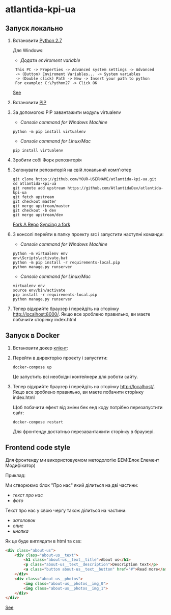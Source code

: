 # atlantida-kpi-ua

## Запуск локально

1. Встановити [Python 2.7](https://www.python.org/downloads/)
   
   Для Windows:
   - *Додати enviroment variable*
   ```
    This PC -> Properties -> Advanced system settings -> Advanced
	-> (Button) Enviroment Variables... -> System variables 
	-> (Double click) Path -> New -> Insert your path to python
	For example: C:\Python27 -> Click OK
    ```
	[See](https://www.nextofwindows.com/how-to-addedit-environment-variables-in-windows-7)
   
2. Встановити [PIP](https://pip.pypa.io/en/stable/installing/)
3. За допомогою PIP завантажити модуль virtualenv

    - *Console command for Windows Machine*
    ```commandline
    python -m pip install virtualenv
    ```
    
    - *Console command for Linux/Mac*
    ```commandline
    pip install virtualenv
    ```

4. Зробити собі Форк репозиторія
5. Зклонувати репозиторій на свій локальний комп'ютер
	
	```commandline
	git clone https://github.com/YOUR-USERNAME/atlantida-kpi-ua.git
    cd atlantida-kpi-ua
	git remote add upstream https://github.com/AtlantidaDev/atlantida-kpi-ua
	git fetch upstream
	git checkout master
	git merge upstream/master
	git checkout -b dev
	git merge upstream/dev
    ```
	
	[Fork A Repo](https://help.github.com/articles/fork-a-repo/)
	[Syncing a fork](https://help.github.com/articles/syncing-a-fork/)

6. З консолі перейти в папку проекту src і запустити наступні команди:
    
    - *Console command for Windows Machine*
    ```commandline
    python -m virtualenv env
    env\Scripts\activate.bat
    python -m pip install -r requirements-local.pip
    python manage.py runserver
    ```

    - *Console command for Linux/Mac*
    ```commandline
    virtualenv env
    source env/bin/activate
    pip install -r requirements-local.pip
    python manage.py runserver
    ```
7. Тепер відкрийте браузер і перейдіть на сторінку
    [http://localhost:8000/](http://localhost:8000/).
    Якщо все зроблено правильно, ви маєте побачити сторінку index.html

## Запуск в Docker

1. Встановити докер [клієнт](https://www.docker.com/community-edition):

2. Перейти в директорію проекту і запустити:
    
    ```commandline
    docker-compose up
    ```
    
    Це запустить всі необхідні контейнери для роботи сайту.
    
3. Тепер відкрийте браузер і перейдіть на сторінку
    [http://localhost/](http://localhost/).
    Якщо все зроблено правильно, ви маєте побачити сторінку index.html
    
    Щоб побачити ефект від зміни бек енд коду потрібно перезапустити сайт:
    
     ```commandline
    docker-compose restart
    ```
    
    Для фронтенду достатньо перезавантажити сторінку в браузері.

## Frontend code style

Для фронтенду ми використовуємом методологію БЕМ(Блок Елемент Модифікатор)

Приклад:

Ми створюємо блок "Про нас" який ділиться на дві частини:
- *текст про нас*
- *фото*

Текст про нас у свою чергу також ділиться на частини:
- *заголовок*
- *опис*
- *кнопка*

Як це буде виглядати в html та css:
```html
<div class="about-us">
    <div class="about-us__text">
        <h1 class="about-us__text__title">About us</h1>
        <p class="about-us__text__description">Description text</p>
        <a class="button about-us__text__button" href="#">Read more</a>
    </div>
    <div class="about-us__photos">
        <img class="about-us__photos__img_0">
        <img class="about-us__photos__img_1">
    </div>
</div>
```

[See](https://ru.bem.info/methodology/key-concepts/)